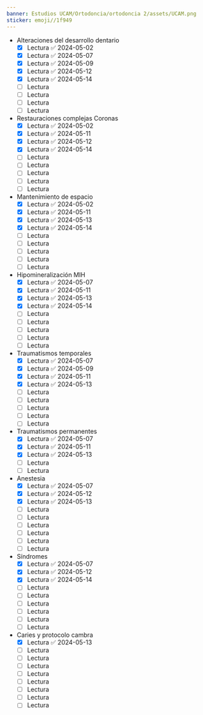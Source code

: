 ```yaml
---
banner: Estudios UCAM/Ortodoncia/ortodoncia 2/assets/UCAM.png
sticker: emoji//1f949
---
```

- Alteraciones del desarrollo dentario
	- [x] Lectura ✅ 2024-05-02
	- [x] Lectura ✅ 2024-05-07
	- [x] Lectura ✅ 2024-05-09
	- [x] Lectura ✅ 2024-05-12
	- [x] Lectura ✅ 2024-05-14
	- [ ] Lectura
	- [ ] Lectura
	- [ ] Lectura
	- [ ] Lectura
- Restauraciones complejas Coronas
	- [x] Lectura ✅ 2024-05-02
	- [x] Lectura ✅ 2024-05-11
	- [x] Lectura ✅ 2024-05-12
	- [x] Lectura ✅ 2024-05-14
	- [ ] Lectura
	- [ ] Lectura
	- [ ] Lectura
	- [ ] Lectura
	- [ ] Lectura
- Mantenimiento de espacio
	- [x] Lectura ✅ 2024-05-02
	- [x] Lectura ✅ 2024-05-11
	- [x] Lectura ✅ 2024-05-13
	- [x] Lectura ✅ 2024-05-14
	- [ ] Lectura
	- [ ] Lectura
	- [ ] Lectura
	- [ ] Lectura
	- [ ] Lectura
- Hipomineralización MIH
	- [x] Lectura ✅ 2024-05-07
	- [x] Lectura ✅ 2024-05-11
	- [x] Lectura ✅ 2024-05-13
	- [x] Lectura ✅ 2024-05-14
	- [ ] Lectura
	- [ ] Lectura
	- [ ] Lectura
	- [ ] Lectura
	- [ ] Lectura
- Traumatismos temporales
	- [x] Lectura ✅ 2024-05-07
	- [x] Lectura ✅ 2024-05-09
	- [x] Lectura ✅ 2024-05-11
	- [x] Lectura ✅ 2024-05-13
	- [ ] Lectura
	- [ ] Lectura
	- [ ] Lectura
	- [ ] Lectura
	- [ ] Lectura
- Traumatismos permanentes
	- [x] Lectura ✅ 2024-05-07
	- [x] Lectura ✅ 2024-05-11
	- [x] Lectura ✅ 2024-05-13
	- [ ] Lectura
	- [ ] Lectura
- Anestesia
	- [x] Lectura ✅ 2024-05-07
	- [x] Lectura ✅ 2024-05-12
	- [x] Lectura ✅ 2024-05-13
	- [ ] Lectura
	- [ ] Lectura
	- [ ] Lectura
	- [ ] Lectura
	- [ ] Lectura
	- [ ] Lectura
- Síndromes
	- [x] Lectura ✅ 2024-05-07
	- [x] Lectura ✅ 2024-05-12
	- [x] Lectura ✅ 2024-05-14
	- [ ] Lectura
	- [ ] Lectura
	- [ ] Lectura
	- [ ] Lectura
	- [ ] Lectura
	- [ ] Lectura
- Caries y protocolo cambra
	- [x] Lectura ✅ 2024-05-13
	- [ ] Lectura
	- [ ] Lectura
	- [ ] Lectura
	- [ ] Lectura
	- [ ] Lectura
	- [ ] Lectura
	- [ ] Lectura
	- [ ] Lectura
